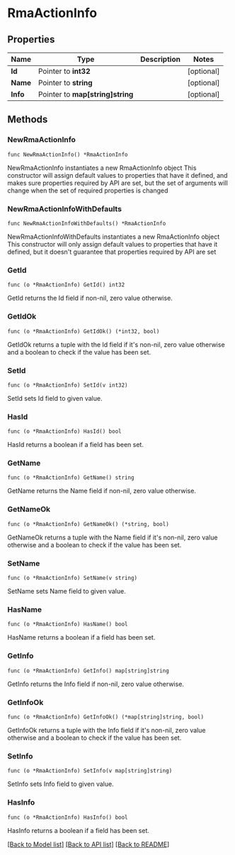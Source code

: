 # RmaActionInfo

## Properties

Name | Type | Description | Notes
------------ | ------------- | ------------- | -------------
**Id** | Pointer to **int32** |  | [optional] 
**Name** | Pointer to **string** |  | [optional] 
**Info** | Pointer to **map[string]string** |  | [optional] 

## Methods

### NewRmaActionInfo

`func NewRmaActionInfo() *RmaActionInfo`

NewRmaActionInfo instantiates a new RmaActionInfo object
This constructor will assign default values to properties that have it defined,
and makes sure properties required by API are set, but the set of arguments
will change when the set of required properties is changed

### NewRmaActionInfoWithDefaults

`func NewRmaActionInfoWithDefaults() *RmaActionInfo`

NewRmaActionInfoWithDefaults instantiates a new RmaActionInfo object
This constructor will only assign default values to properties that have it defined,
but it doesn't guarantee that properties required by API are set

### GetId

`func (o *RmaActionInfo) GetId() int32`

GetId returns the Id field if non-nil, zero value otherwise.

### GetIdOk

`func (o *RmaActionInfo) GetIdOk() (*int32, bool)`

GetIdOk returns a tuple with the Id field if it's non-nil, zero value otherwise
and a boolean to check if the value has been set.

### SetId

`func (o *RmaActionInfo) SetId(v int32)`

SetId sets Id field to given value.

### HasId

`func (o *RmaActionInfo) HasId() bool`

HasId returns a boolean if a field has been set.

### GetName

`func (o *RmaActionInfo) GetName() string`

GetName returns the Name field if non-nil, zero value otherwise.

### GetNameOk

`func (o *RmaActionInfo) GetNameOk() (*string, bool)`

GetNameOk returns a tuple with the Name field if it's non-nil, zero value otherwise
and a boolean to check if the value has been set.

### SetName

`func (o *RmaActionInfo) SetName(v string)`

SetName sets Name field to given value.

### HasName

`func (o *RmaActionInfo) HasName() bool`

HasName returns a boolean if a field has been set.

### GetInfo

`func (o *RmaActionInfo) GetInfo() map[string]string`

GetInfo returns the Info field if non-nil, zero value otherwise.

### GetInfoOk

`func (o *RmaActionInfo) GetInfoOk() (*map[string]string, bool)`

GetInfoOk returns a tuple with the Info field if it's non-nil, zero value otherwise
and a boolean to check if the value has been set.

### SetInfo

`func (o *RmaActionInfo) SetInfo(v map[string]string)`

SetInfo sets Info field to given value.

### HasInfo

`func (o *RmaActionInfo) HasInfo() bool`

HasInfo returns a boolean if a field has been set.


[[Back to Model list]](../README.md#documentation-for-models) [[Back to API list]](../README.md#documentation-for-api-endpoints) [[Back to README]](../README.md)


